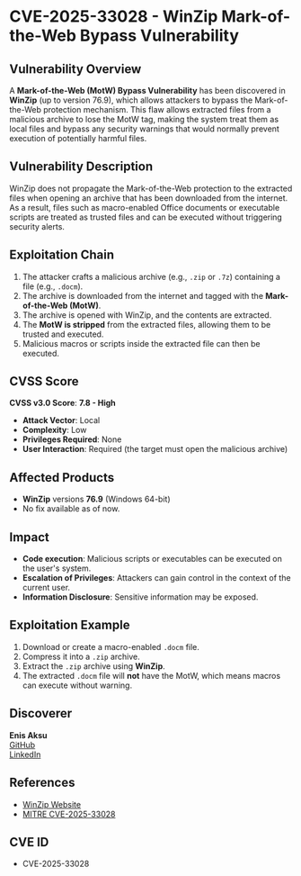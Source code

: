 # CVE-2025-33028 - WinZip Mark-of-the-Web Bypass Vulnerability

## Vulnerability Overview
A **Mark-of-the-Web (MotW) Bypass Vulnerability** has been discovered in **WinZip** (up to version 76.9), which allows attackers to bypass the Mark-of-the-Web protection mechanism. This flaw allows extracted files from a malicious archive to lose the MotW tag, making the system treat them as local files and bypass any security warnings that would normally prevent execution of potentially harmful files.

## Vulnerability Description
WinZip does not propagate the Mark-of-the-Web protection to the extracted files when opening an archive that has been downloaded from the internet. As a result, files such as macro-enabled Office documents or executable scripts are treated as trusted files and can be executed without triggering security alerts.

## Exploitation Chain
1. The attacker crafts a malicious archive (e.g., `.zip` or `.7z`) containing a file (e.g., `.docm`).
2. The archive is downloaded from the internet and tagged with the **Mark-of-the-Web (MotW)**.
3. The archive is opened with WinZip, and the contents are extracted.
4. The **MotW is stripped** from the extracted files, allowing them to be trusted and executed.
5. Malicious macros or scripts inside the extracted file can then be executed.

## CVSS Score
**CVSS v3.0 Score**: **7.8 - High**
- **Attack Vector**: Local
- **Complexity**: Low
- **Privileges Required**: None
- **User Interaction**: Required (the target must open the malicious archive)

## Affected Products
- **WinZip** versions **76.9** (Windows 64-bit)
- No fix available as of now.

## Impact
- **Code execution**: Malicious scripts or executables can be executed on the user's system.
- **Escalation of Privileges**: Attackers can gain control in the context of the current user.
- **Information Disclosure**: Sensitive information may be exposed.

## Exploitation Example
1. Download or create a macro-enabled `.docm` file.
2. Compress it into a `.zip` archive.
3. Extract the `.zip` archive using **WinZip**.
4. The extracted `.docm` file will **not** have the MotW, which means macros can execute without warning.

## Discoverer
**Enis Aksu**  
[GitHub](https://github.com/EnisAksu)  
[LinkedIn](https://www.linkedin.com/in/EnisAksu/)

## References
- [WinZip Website](https://kb.winzip.com/help/help_whatsnew.htm)
- [MITRE CVE-2025-33028](https://cve.mitre.org/cgi-bin/cvename.cgi?name=CVE-2025-33028)

## CVE ID
- CVE-2025-33028

